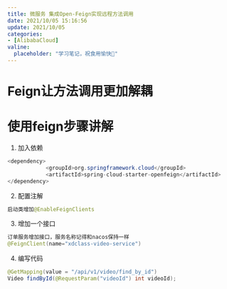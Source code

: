 ```yaml
---
title: 微服务 集成Open-Feign实现远程方法调用
date: 2021/10/05 15:16:56
update: 2021/10/05
categories:
- [AlibabaCloud]
valine:
  placeholder: "学习笔记，祝食用愉快💪"
---
```


# Feign让方法调用更加解耦

# 使用feign步骤讲解

1. 加入依赖
```java
<dependency>
            <groupId>org.springframework.cloud</groupId>
            <artifactId>spring-cloud-starter-openfeign</artifactId>
</dependency>
```
2. 配置注解
```java
启动类增加@EnableFeignClients
```
3. 增加一个接口
```java
订单服务增加接口，服务名称记得和nacos保持一样
@FeignClient(name="xdclass-video-service") 
```
4. 编写代码
```java
@GetMapping(value = "/api/v1/video/find_by_id")
Video findById(@RequestParam("videoId") int videoId);
```